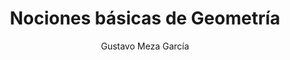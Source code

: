 ---
title: "Nociones básicas de Geometría"
year: 2017
thumbnail: "assets/img/Logo-ommags.png"
topic: "Geometría"
file: "assets/pdf/Material/Nociones-básicas-de-Geometría.pdf"
author: "Gustavo Meza García"
level: "Básico"
alttext: "Mate también es hacer figuritas."
---